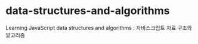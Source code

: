 # data-structures-and-algorithms
Learning JavaScript data structures and algorithms : 자바스크립트 자료 구조와 알고리즘
